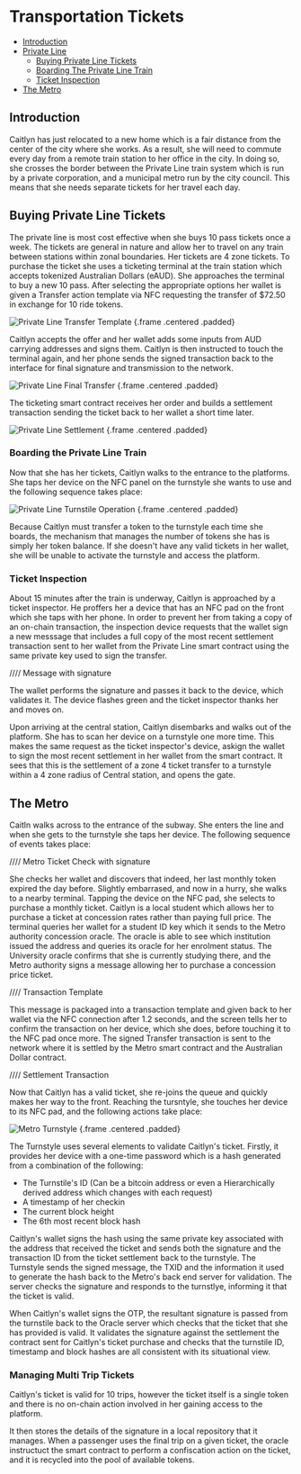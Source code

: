 # Transportation Tickets

- [Introduction](#introduction)
- [Private Line](#private-line)
  - [Buying Private Line Tickets](#buying-private-line-tickets)
  - [Boarding The Private Line Train](#boarding-private-line-train)
  - [Ticket Inspection](#ticket-inspection)
- [The Metro](#the-metro)

<a name="introduction"></a>
## Introduction

Caitlyn has just relocated to a new home which is a fair distance from the center of the city where she works. As a result, she will need to commute every day from a remote train station to her office in the city. In doing so, she crosses the border between the Private Line train system which is run by a private corporation, and a municipal metro run by the city council. This means that she needs separate tickets for her travel each day.

<a name="buying-private-line-tickets"></a>
## Buying Private Line Tickets

The private line is most cost effective when she buys 10 pass tickets once a week. The tickets are general in nature and allow her to travel on any train between stations within zonal boundaries. Her tickets are 4 zone tickets. To purchase the ticket she uses a ticketing terminal at the train station which accepts tokenized Australian Dollars (eAUD).
She approaches the terminal to buy a new 10 pass. After selecting the appropriate options her wallet is given a Transfer action template via NFC requesting the transfer of $72.50 in exchange for 10 ride tokens.

![Private Line Transfer Template](https://raw.githubusercontent.com/tokenized/docs/master/images/private-line-transfer-template.svg?sanitize=true "Private Line Transfer Template") {.frame .centered .padded}

Caitlyn accepts the offer and her wallet adds some inputs from AUD carrying addresses and signs them. Caitlyn is then instructed to touch the terminal again, and her phone sends the signed transaction back to the interface for final signature and transmission to the network.

![Private Line Final Transfer](https://raw.githubusercontent.com/tokenized/docs/master/images/private-line-final-transfer.svg?sanitize=true "Private Line Final Transfer") {.frame .centered .padded}

The ticketing smart contract receives her order and builds a settlement transaction sending the ticket back to her wallet a short time later.

![Private Line Settlement](https://raw.githubusercontent.com/tokenized/docs/master/images/private-line-settlement.svg?sanitize=true "Private Line Settlement") {.frame .centered .padded}

<a name="boarding-private-line-train"></a>
### Boarding the Private Line Train

Now that she has her tickets, Caitlyn walks to the entrance to the platforms. She taps her device on the NFC panel on the turnstyle she wants to use and the following sequence takes place:

![Private Line Turnstile Operation](https://raw.githubusercontent.com/tokenized/docs/master/images/private-line-turnstile.svg?sanitize=true "Private Line Turnstile Operation") {.frame .centered .padded}

Because Caitlyn must transfer a token to the turnstyle each time she boards, the mechanism that manages the number of tokens she has is simply her token balance. If she doesn't have any valid tickets in her wallet, she will be unable to activate the turnstyle and access the platform.

<a name="ticket-inspection"></a>
### Ticket Inspection

About 15 minutes after the train is underway, Caitlyn is approached by a ticket inspector. He proffers her a device that has an NFC pad on the front which she taps with her phone. In order to prevent her from taking a copy of an on-chain transaction, the inspection device requests that the wallet sign a new messsage that includes a full copy of the most recent settlement transaction sent to her wallet from the Private Line smart contract using the same private key used to sign the transfer.

//// Message with signature

The wallet performs the signature and passes it back to the device, which validates it. The device flashes green and the ticket inspector thanks her and moves on.

Upon arriving at the central station, Caitlyn disembarks and walks out of the platform. She has to scan her device on a turnstyle one more time. This makes the same request as the ticket inspector's device, askign the wallet to sign the most recent settlement in her wallet from the smart contract. It sees that this is the settlement of a zone 4 ticket transfer to a turnstyle within a 4 zone radius of Central station, and opens the gate.

<a name="the-metro"></a>
## The Metro

Caitln walks across to the entrance of the subway. She enters the line and when she gets to the turnstyle she taps her device. The following sequence of events takes place:

//// Metro Ticket Check with signature

She checks her wallet and discovers that indeed, her last monthly token expired the day before. Slightly embarrased, and now in a hurry, she walks to a nearby terminal. Tapping the device on the NFC pad, she selects to purchase a monthly ticket. Caitlyn is a local student which allows her to purchase a ticket at concession rates rather than paying full price. The terminal queries her wallet for a student ID key which it sends to the Metro authority concession oracle. The oracle is able to see which institution issued the address and queries its oracle for her enrolment status. The University oracle confirms that she is currently studying there, and the Metro authority signs a message allowing her to purchase a concession price ticket.

//// Transaction Template

This message is packaged into a transaction template and given back to her wallet via the NFC connection after 1.2 seconds, and the screen tells her to confirm the transaction on her device, which she does, before touching it to the NFC pad once more. The signed Transfer transaction is sent to the network where it is settled by the Metro smart contract and the Australian Dollar contract.

//// Settlement Transaction

Now that Caitlyn has a valid ticket, she re-joins the queue and quickly makes her way to the front. Reaching the tursntyle, she touches her device to its NFC pad, and the following actions take place:

![Metro Turnstyle](https://raw.githubusercontent.com/tokenized/docs/master/images/metro-turnstyle.svg?sanitize=true "Metro Turnstyle") {.frame .centered .padded}

The Turnstyle uses several elements to validate Caitlyn's ticket. Firstly, it provides her device with a one-time password which is a hash generated from a combination of the following:
* The Turnstile's ID (Can be a bitcoin address or even a Hierarchically derived address which changes with each request)
* A timestamp of her checkin
* The current block height
* The 6th most recent block hash

Caitlyn's wallet signs the hash using the same private key associated with the address that received the ticket and sends both the signature and the transaction ID from the ticket settlement back to the turnstyle. The Turnstyle sends the signed message, the TXID and the information it used to generate the hash back to the Metro's back end server for validation.
The server checks the signature and responds to the turnstlye, informing it that the ticket is valid.

When Caitlyn's wallet signs the OTP, the resultant signature is passed from the turnstile back to the Oracle server which checks that the ticket that she has provided is valid. It validates the signature against the settlement the contract sent for Caitlyn's ticket purchase and checks that the turnstile ID, timestamp and block hashes are all consistent with its situational view.

### Managing Multi Trip Tickets

Caitlyn's ticket is valid for 10 trips, however the ticket itself is a single token and there is no on-chain action involved in her gaining access to the platform. 

It then stores the details of the signature in a local repository that it manages. 
When a passenger uses the final trip on a given ticket, the oracle instructuct the smart contract to perform a confiscation action on the ticket, and it is recycled into the pool of available tokens.

